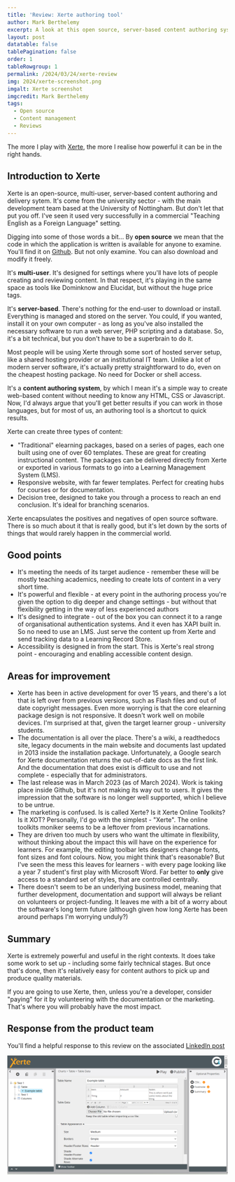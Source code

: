 ```yaml
---
title: 'Review: Xerte authoring tool'
author: Mark Berthelemy
excerpt: A look at this open source, server-based content authoring system
layout: post
datatable: false
tablePagination: false
order: 1
tableRowgroup: 1
permalink: /2024/03/24/xerte-review
img: 2024/xerte-screenshot.png
imgalt: Xerte screenshot
imgcredit: Mark Berthelemy
tags:
  - Open source
  - Content management
  - Reviews
---
```

The more I play with [Xerte](https://www.xerte.org.uk/), the more I realise how powerful it can be in the right hands.

## Introduction to Xerte

Xerte is an open-source, multi-user, server-based content authoring and delivery sytem. It's come from the university sector - with the main development team based at the University of Nottingham. But don't let that put you off. I've seen it used very successfully in a commercial "Teaching English as a Foreign Language" setting.

Digging into some of those words a bit... By **open source** we mean that the code in which the application is written is available for anyone to examine. You'll find it on [Github](https://github.com/thexerteproject/xerteonlinetoolkits). But not only examine. You can also download and modify it freely.

It's **multi-user**. It's designed for settings where you'll have lots of people creating and reviewing content. In that respect, it's playing in the same space as tools like Dominknow and Elucidat, but without the huge price tags.

It's **server-based**. There's nothing for the end-user to download or install. Everything is managed and stored on the server. You could, if you wanted, install it on your own computer - as long as you've also installed the necessary software to run a web server, PHP scripting and a database. So, it's a bit technical, but you don't have to be a superbrain to do it.

Most people will be using Xerte through some sort of hosted server setup, like a shared hosting provider or an institutional IT team. Unlike a lot of modern server software, it's actually pretty straightforward to do, even on the cheapest hosting package. No need for Docker or shell access.

It's a **content authoring system**, by which I mean it's a simple way to create web-based content without needing to know any HTML, CSS or Javascript. Now, I'd always argue that you'll get better results if you can work in those languages, but for most of us, an authoring tool is a shortcut to quick results.

Xerte can create three types of content:

- "Traditional" elearning packages, based on a series of pages, each one built using one of over 60 templates. These are great for creating instructional content. The packages can be delivered directly from Xerte or exported in various formats to go into a Learning Management System (LMS).
- Responsive website, with far fewer templates. Perfect for creating hubs for courses or for documentation.
- Decision tree, designed to take you through a process to reach an end conclusion. It's ideal for branching scenarios.

Xerte encapsulates the positives and negatives of open source software. There is so much about it that is really good, but it's let down by the sorts of things that would rarely happen in the commercial world.

## Good points

- It's meeting the needs of its target audience - remember these will be mostly teaching academics, needing to create lots of content in a very short time.
- It's powerful and flexible - at every point in the authoring process you're given the option to dig deeper and change settings - but without that flexibility getting in the way of less experienced authors
- It's designed to integrate - out of the box you can connect it to a range of organisational authentication systems. And it even has XAPI built in. So no need to use an LMS. Just serve the content up from Xerte and send tracking data to a Learning Record Store.
- Accessibility is designed in from the start. This is Xerte's real strong point - encouraging and enabling accessible content design.

## Areas for improvement

- Xerte has been in active development for over 15 years, and there's a lot that is left over from previous versions, such as Flash files and out of date copyright messages. Even more worrying is that the core elearning package design is not responsive. It doesn't work well on mobile devices. I'm surprised at that, given the target learner group - university students.
- The documentation is all over the place. There's a wiki, a readthedocs site, legacy documents in the main website and documents last updated in 2013 inside the installation package. Unfortunately, a Google search for Xerte documentation returns the out-of-date docs as the first link. And the documentation that does exist is difficult to use and not complete - especially that for administrators.
- The last release was in March 2023 (as of March 2024). Work is taking place inside Github, but it's not making its way out to users. It gives the impression that the software is no longer well supported, which I believe to be untrue.
- The marketing is confused. Is is called Xerte? Is it Xerte Online Toolkits? Is it XOT? Personally, I'd go with the simplest - "Xerte". The online toolkits moniker seems to be a leftover from previous incarnations.
- They are driven too much by users who want the ultimate in flexibility, without thinking about the impact this will have on the experience for learners. For example, the editing toolbar lets designers change fonts, font sizes and font colours. Now, you might think that's reasonable? But I've seen the mess this leaves for learners - with every page looking like a year 7 student's first play with Microsoft Word. Far better to **only** give access to a standard set of styles, that are controlled centrally.
- There doesn't seem to be an underlying business model, meaning that further development, documentation and support will always be reliant on volunteers or project-funding. It leaves me with a bit of a worry about the software's long term future (although given how long Xerte has been around perhaps I'm worrying unduly?)

## Summary

Xerte is extremely powerful and useful in the right contexts. It does take some work to set up - including some fairly technical stages. But once that's done, then it's relatively easy for content authors to pick up and produce quality materials.

If you are going to use Xerte, then, unless you're a developer, consider "paying" for it by volunteering with the documentation or the marketing. That's where you will probably have the most impact.

## Response from the product team

You'll find a helpful response to this review on the associated [LinkedIn post](https://www.linkedin.com/posts/markberthelemy_mark-berthelemy-learning-and-knowledge-activity-7178299698338770944-GLG1)

![Xerte screenshot](/post-images/2024/xerte-screenshot.png)

